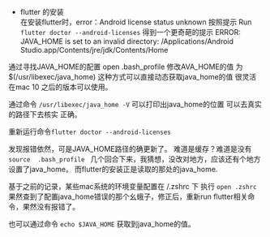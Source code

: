 

  - flutter 的安装  
在安装flutter时，error：Android license status unknown 按照提示 Run `flutter doctor --android-licenses` 
得到一个更奇葩的提示
ERROR: JAVA_HOME is set to an invalid directory: /Applications/Android Studio.app/Contents/jre/jdk/Contents/Home

通过寻找JAVA_HOME的配置
open .bash_profile 
修改AVA_HOME的值 为 $(/usr/libexec/java_home) 
这种方式可以直接动态获取java_home的值 很灵活 在mac 10 之后的版本可以使用。

通过命令 `/usr/libexec/java_home -V`
可以打印出java_home的位置 可以去真实的路径下去核实  正确。

重新运行命令`flutter doctor --android-licenses` 

发现报错依然，可是JAVA_HOME路径的确更新了。
难道是缓存？难道是没有`source  .bash_profile `
几个回合下来，我猜想，没改对地方，应该还有个地方设置了java_home。 而flutter的安装正是读取的那处的java_home. 

基于之前的记录，某些mac系统的环境变量配置在 /.zshrc 下
执行 `open .zshrc` 果然查到了配置java_home错误的那个幺蛾子，修正后，重新run flutter相关命令，果然没有报错了。



也可以通过命令
`echo $JAVA_HOME` 获取到java_home的值。